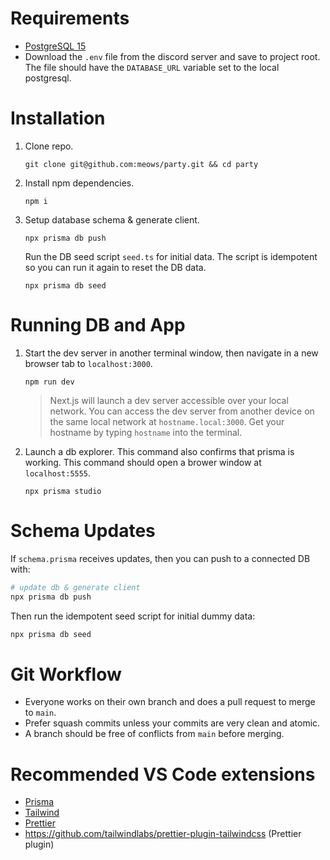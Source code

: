# Requirements

- [PostgreSQL 15](https://postgresapp.com/downloads.html)
- Download the `.env` file from the discord server and save to project root. The
  file should have the `DATABASE_URL` variable set to the local postgresql.

# Installation

1. Clone repo.

   ```
   git clone git@github.com:meows/party.git && cd party
   ```

2. Install npm dependencies.

   ```
   npm i
   ```

3. Setup database schema & generate client.
   ```
   npx prisma db push
   ```

   Run the DB seed script `seed.ts` for initial data. The script is idempotent
   so you can run it again to reset the DB data.
   ```
   npx prisma db seed
   ```

# Running DB and App

1. Start the dev server in another terminal window, then navigate in a new browser
   tab to `localhost:3000`.

   ```
   npm run dev
   ```

   > Next.js will launch a dev server accessible over your local network. You
   > can access the dev server from another device on the same local network at
   > `hostname.local:3000`. Get your hostname by typing `hostname` into the
   > terminal.

2. Launch a db explorer. This command also confirms that prisma is working. This
   command should open a brower window at `localhost:5555`.
   ```
   npx prisma studio
   ```
# Schema Updates

If `schema.prisma` receives updates, then you can push to a connected DB with:

```bash
# update db & generate client
npx prisma db push
```

Then run the idempotent seed script for initial dummy data:

```bash
npx prisma db seed
```

# Git Workflow

- Everyone works on their own branch and does a pull request to merge to `main`.
- Prefer squash commits unless your commits are very clean and atomic.
- A branch should be free of conflicts from `main` before merging.

# Recommended VS Code extensions

- [Prisma](https://marketplace.visualstudio.com/items?itemName=Prisma.prisma)
- [Tailwind](https://marketplace.visualstudio.com/items?itemName=bradlc.vscode-tailwindcss)
- [Prettier](https://marketplace.visualstudio.com/items?itemName=esbenp.prettier-vscode)
- https://github.com/tailwindlabs/prettier-plugin-tailwindcss (Prettier plugin)